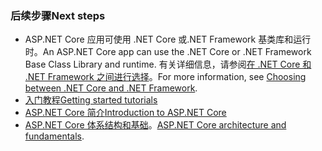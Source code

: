 ### <a name="next-steps"></a><span data-ttu-id="38bc4-101">后续步骤</span><span class="sxs-lookup"><span data-stu-id="38bc4-101">Next steps</span></span>

* <span data-ttu-id="38bc4-102">ASP.NET Core 应用可使用 .NET Core 或.NET Framework 基类库和运行时。</span><span class="sxs-lookup"><span data-stu-id="38bc4-102">An ASP.NET Core app can use the .NET Core or .NET Framework Base Class Library and runtime.</span></span> <span data-ttu-id="38bc4-103">有关详细信息，请参阅[在 .NET Core 和 .NET Framework 之间进行选择](/dotnet/articles/standard/choosing-core-framework-server)。</span><span class="sxs-lookup"><span data-stu-id="38bc4-103">For more information, see [Choosing between .NET Core and .NET Framework](/dotnet/articles/standard/choosing-core-framework-server).</span></span>
* [<span data-ttu-id="38bc4-104">入门教程</span><span class="sxs-lookup"><span data-stu-id="38bc4-104">Getting started tutorials</span></span>](xref:tutorials/index)
* [<span data-ttu-id="38bc4-105">ASP.NET Core 简介</span><span class="sxs-lookup"><span data-stu-id="38bc4-105">Introduction to ASP.NET Core</span></span>](xref:index) 
* <span data-ttu-id="38bc4-106">[ASP.NET Core 体系结构和基础](xref:fundamentals/index)。</span><span class="sxs-lookup"><span data-stu-id="38bc4-106">[ASP.NET Core architecture and fundamentals](xref:fundamentals/index).</span></span>
